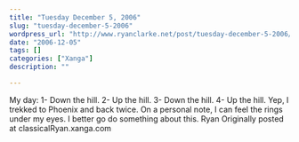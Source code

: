 ```yaml
---
title: "Tuesday December 5, 2006"
slug: "tuesday-december-5-2006"
wordpress_url: "http://www.ryanclarke.net/post/tuesday-december-5-2006/"
date: "2006-12-05"
tags: []
categories: ["Xanga"]
description: ""

---
```


My day:
1- Down the hill.
2- Up the hill.
3- Down the hill.
4- Up the hill.
Yep, I trekked to Phoenix and back twice.
On a personal note, I can feel the rings under my eyes. I better go do something about this.
Ryan
Originally posted at classicalRyan.xanga.com
